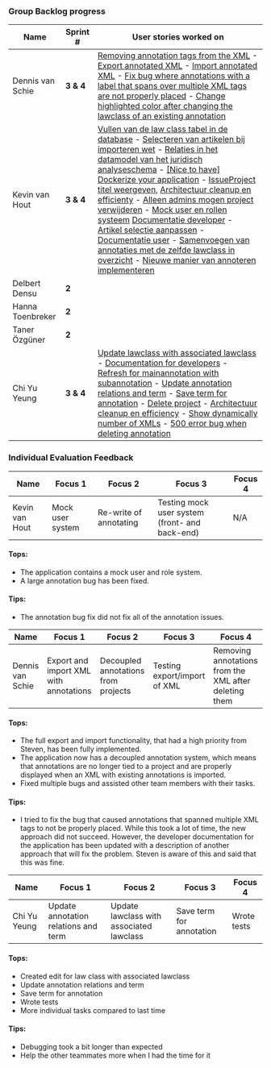 ### Group Backlog progress

|Name          | Sprint #  |User stories worked on  |
|--------------|-----------|------------------------|
| Dennis van Schie   | **3 & 4** | [Removing annotation tags from the XML](https://gitlab.fdmci.hva.nl/se-specialization-2023-1/projects-ik/galactische-zakenpartners/legal-annotation-tool/-/issues/76) - [Export annotated XML](https://gitlab.fdmci.hva.nl/se-specialization-2023-1/projects-ik/galactische-zakenpartners/legal-annotation-tool/-/issues/15) - [Import annotated XML](https://gitlab.fdmci.hva.nl/se-specialization-2023-1/projects-ik/galactische-zakenpartners/legal-annotation-tool/-/issues/84) - [Fix bug where annotations with a label that spans over multiple XML tags are not properly placed](https://gitlab.fdmci.hva.nl/se-specialization-2023-1/projects-ik/galactische-zakenpartners/legal-annotation-tool/-/issues/81) - [Change highlighted color after changing the lawclass of an existing annotation](https://gitlab.fdmci.hva.nl/se-specialization-2023-1/projects-ik/galactische-zakenpartners/legal-annotation-tool/-/issues/114) |
| Kevin van Hout     | **3 & 4** | [Vullen van de law class tabel in de database](https://gitlab.fdmci.hva.nl/se-specialization-2023-1/projects-ik/galactische-zakenpartners/legal-annotation-tool/-/issues/18) - [Selecteren van artikelen bij importeren wet](https://gitlab.fdmci.hva.nl/se-specialization-2023-1/projects-ik/galactische-zakenpartners/legal-annotation-tool/-/issues/54) - [Relaties in het datamodel van het juridisch analyseschema](https://gitlab.fdmci.hva.nl/se-specialization-2023-1/projects-ik/galactische-zakenpartners/legal-annotation-tool/-/issues/59) - [[Nice to have] Dockerize your application](https://gitlab.fdmci.hva.nl/se-specialization-2023-1/projects-ik/galactische-zakenpartners/legal-annotation-tool/-/issues/64) - [IssueProject titel weergeven](https://gitlab.fdmci.hva.nl/se-specialization-2023-1/projects-ik/galactische-zakenpartners/legal-annotation-tool/-/issues/72), [Architectuur cleanup en efficienty](https://gitlab.fdmci.hva.nl/se-specialization-2023-1/projects-ik/galactische-zakenpartners/legal-annotation-tool/-/issues/74) - [Alleen admins mogen project verwijderen](https://gitlab.fdmci.hva.nl/se-specialization-2023-1/projects-ik/galactische-zakenpartners/legal-annotation-tool/-/issues/83) - [Mock user en rollen systeem](https://gitlab.fdmci.hva.nl/se-specialization-2023-1/projects-ik/galactische-zakenpartners/legal-annotation-tool/-/issues/87) [Documentatie developer](https://gitlab.fdmci.hva.nl/se-specialization-2023-1/projects-ik/galactische-zakenpartners/legal-annotation-tool/-/issues/90) - [Artikel selectie aanpassen](https://gitlab.fdmci.hva.nl/se-specialization-2023-1/projects-ik/galactische-zakenpartners/legal-annotation-tool/-/issues/97) - [Documentatie user](https://gitlab.fdmci.hva.nl/se-specialization-2023-1/projects-ik/galactische-zakenpartners/legal-annotation-tool/-/issues/98) - [Samenvoegen van annotaties met de zelfde lawclass in overzicht](https://gitlab.fdmci.hva.nl/se-specialization-2023-1/projects-ik/galactische-zakenpartners/legal-annotation-tool/-/issues/111) - [Nieuwe manier van annoteren implementeren](https://gitlab.fdmci.hva.nl/se-specialization-2023-1/projects-ik/galactische-zakenpartners/legal-annotation-tool/-/issues/115) |
| Delbert Densu      | **2**     | |
| Hanna Toenbreker   | **2**     | |
| Taner Özgüner      | **2**     | |
| Chi Yu Yeung       | **3 & 4** | [Update lawclass with associated lawclass](https://gitlab.fdmci.hva.nl/se-specialization-2023-1/projects-ik/galactische-zakenpartners/legal-annotation-tool/-/issues/86) - [Documentation for developers](https://gitlab.fdmci.hva.nl/se-specialization-2023-1/projects-ik/galactische-zakenpartners/legal-annotation-tool/-/issues/90) - [Refresh for mainannotation with subannotation](https://gitlab.fdmci.hva.nl/se-specialization-2023-1/projects-ik/galactische-zakenpartners/legal-annotation-tool/-/issues/114) - [Update annotation relations and term](https://gitlab.fdmci.hva.nl/se-specialization-2023-1/projects-ik/galactische-zakenpartners/legal-annotation-tool/-/issues/44) - [Save term for annotation](https://gitlab.fdmci.hva.nl/se-specialization-2023-1/projects-ik/galactische-zakenpartners/legal-annotation-tool/-/issues/58) - [Delete project](https://gitlab.fdmci.hva.nl/se-specialization-2023-1/projects-ik/galactische-zakenpartners/legal-annotation-tool/-/issues/66) - [Architectuur cleanup en efficiency](https://gitlab.fdmci.hva.nl/se-specialization-2023-1/projects-ik/galactische-zakenpartners/legal-annotation-tool/-/issues/74) - [Show dynamically number of XMLs](https://gitlab.fdmci.hva.nl/se-specialization-2023-1/projects-ik/galactische-zakenpartners/legal-annotation-tool/-/issues/79) - [500 error bug when deleting annotation](https://gitlab.fdmci.hva.nl/se-specialization-2023-1/projects-ik/galactische-zakenpartners/legal-annotation-tool/-/issues/109) |


### Individual Evaluation Feedback

|  Name       | Focus 1     | Focus 2  | Focus 3 | Focus 4 |
|---------|-------------|----------|---------|---------|
| Kevin van Hout | Mock user system  | Re-write of annotating | Testing mock user system (front- and back-end)  | N/A      |      

#### Tops:
 - The application contains a mock user and role system.
 - A large annotation bug has been fixed.

#### Tips:

 - The annotation bug fix did not fix all of the annotation issues.

|  Name       | Focus 1     | Focus 2  | Focus 3 | Focus 4 |
|---------|-------------|----------|---------|---------|
| Dennis van Schie | Export and import XML with annotations | Decoupled annotations from projects | Testing export/import of XML | Removing annotations from the XML after deleting them |      

#### Tops:
- The full export and import functionality, that had a high priority from Steven, has been fully implemented.
- The application now has a decoupled annotation system, which means that annotations are no longer tied to a project and are properly displayed when an XML with existing annotations is imported.
- Fixed multiple bugs and assisted other team members with their tasks.

#### Tips:
- I tried to fix the bug that caused annotations that spanned multiple XML tags to not be properly placed. While this took a lot of time, the new approach did not succeed. However, the developer documentation for the application has been updated with a description of another approach that will fix the problem. Steven is aware of this and said that this was fine.

|  Name       | Focus 1     | Focus 2  | Focus 3 | Focus 4 |
|---------|-------------|----------|---------|---------|
| Chi Yu Yeung | Update annotation relations and term | Update lawclass with associated lawclass |  Save term for annotation | Wrote tests      |      

#### Tops:
- Created edit for law class with associated lawclass
- Update annotation relations and term
- Save term for annotation
- Wrote tests
- More individual tasks compared to last time

#### Tips:

- Debugging took a bit longer than expected
- Help the other teammates more when I had the time for it